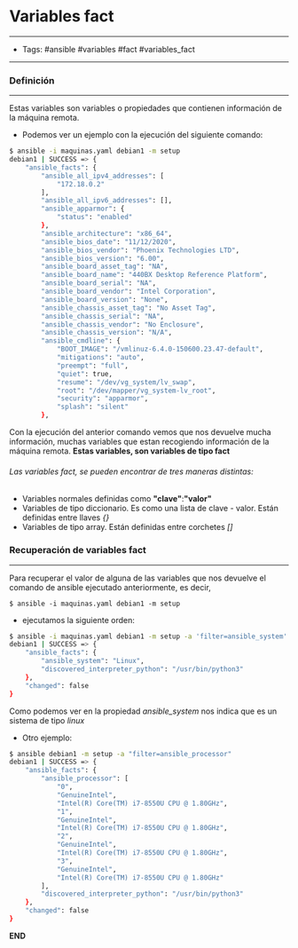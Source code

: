 # Variables fact

-----
- Tags: #ansible #variables #fact #variables_fact
-----

### Definición
-----

Estas variables son variables o propiedades que contienen información de la máquina remota. 

- Podemos ver un ejemplo con la ejecución del siguiente comando:

```bash
$ ansible -i maquinas.yaml debian1 -m setup
debian1 | SUCCESS => {
    "ansible_facts": {
        "ansible_all_ipv4_addresses": [
            "172.18.0.2"
        ],
        "ansible_all_ipv6_addresses": [],
        "ansible_apparmor": {
            "status": "enabled"
        },
        "ansible_architecture": "x86_64",
        "ansible_bios_date": "11/12/2020",
        "ansible_bios_vendor": "Phoenix Technologies LTD",
        "ansible_bios_version": "6.00",
        "ansible_board_asset_tag": "NA",
        "ansible_board_name": "440BX Desktop Reference Platform",
        "ansible_board_serial": "NA",
        "ansible_board_vendor": "Intel Corporation",
        "ansible_board_version": "None",
        "ansible_chassis_asset_tag": "No Asset Tag",
        "ansible_chassis_serial": "NA",
        "ansible_chassis_vendor": "No Enclosure",
        "ansible_chassis_version": "N/A",
        "ansible_cmdline": {
            "BOOT_IMAGE": "/vmlinuz-6.4.0-150600.23.47-default",
            "mitigations": "auto",
            "preempt": "full",
            "quiet": true,
            "resume": "/dev/vg_system/lv_swap",
            "root": "/dev/mapper/vg_system-lv_root",
            "security": "apparmor",
            "splash": "silent"
        },
```

Con la ejecución del anterior comando vemos que nos devuelve mucha información, muchas variables que estan recogiendo información de la máquina remota. **Estas variables, son variables de tipo fact**

###### Las variables fact, se pueden encontrar de tres maneras distintas:

- Variables normales definidas como **"clave"**:**"valor"**
- Variables de tipo diccionario. Es como una lista de clave - valor. Están definidas entre llaves *{}*
- Variables de tipo array. Están definidas entre corchetes *[]*

### Recuperación de variables **fact**
-----

Para recuperar el valor de alguna de las variables que nos devuelve el comando de ansible ejecutado anteriormente, es decir, 

	$ ansible -i maquinas.yaml debian1 -m setup

- ejecutamos la siguiente orden:

```bash
$ ansible -i maquinas.yaml debian1 -m setup -a 'filter=ansible_system'
debian1 | SUCCESS => {
    "ansible_facts": {
        "ansible_system": "Linux",
        "discovered_interpreter_python": "/usr/bin/python3"
    },
    "changed": false
}
```

Como podemos ver en la propiedad *ansible_system* nos indica que es un sistema de tipo *linux*

- Otro ejemplo:

```bash
$ ansible debian1 -m setup -a "filter=ansible_processor"
debian1 | SUCCESS => {
    "ansible_facts": {
        "ansible_processor": [
            "0",
            "GenuineIntel",
            "Intel(R) Core(TM) i7-8550U CPU @ 1.80GHz",
            "1",
            "GenuineIntel",
            "Intel(R) Core(TM) i7-8550U CPU @ 1.80GHz",
            "2",
            "GenuineIntel",
            "Intel(R) Core(TM) i7-8550U CPU @ 1.80GHz",
            "3",
            "GenuineIntel",
            "Intel(R) Core(TM) i7-8550U CPU @ 1.80GHz"
        ],
        "discovered_interpreter_python": "/usr/bin/python3"
    },
    "changed": false
}
```


**END**